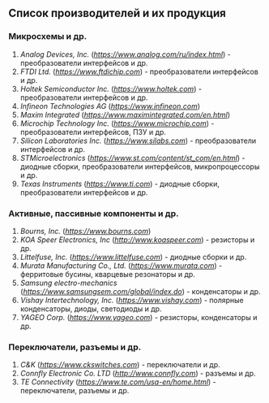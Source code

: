## Список производителей и их продукция

### Микросхемы и др.

1. _Analog Devices, Inc._ (_https://www.analog.com/ru/index.html_) - преобразователи интерфейсов и др.
2. _FTDI Ltd._ (_https://www.ftdichip.com_) - преобразователи интерфейсов и др.
3. _Holtek Semiconductor Inc._ (_https://www.holtek.com_) - преобразователи интерфейсов и др.
4. _Infineon Technologies AG_ (_https://www.infineon.com_)
5. _Maxim Integrated_ (_https://www.maximintegrated.com/en.html_)
6. _Microchip Technology Inc._ (_https://www.microchip.com_) - преобразователи интерфейсов, ПЗУ и др.
7. _Silicon Laboratories Inc._ (_https://www.silabs.com_) - преобразователи интерфейсов и др.
8. _STMicroelectronics_ (_https://www.st.com/content/st_com/en.html_) - диодные сборки, преобразователи интерфейсов, микропроцессоры и др.
9. _Texas Instruments_ (_https://www.ti.com_) - диодные сборки, преобразователи интерфейсов и др.

### Активные, пассивные компоненты и др.

1. _Bourns, Inc._ (_https://www.bourns.com_)
2. _KOA Speer Electronics, Inc_ (_http://www.koaspeer.com_) - резисторы и др.
3. _Littelfuse, Inc._ (_https://www.littelfuse.com_) - диодные сборки и др.
4. _Murata Manufacturing Co., Ltd._ (_https://www.murata.com_) - ферритовые бусины, кварцевые резонаторы и др.
5. _Samsung electro-mechanics_ (_https://www.samsungsem.com/global/index.do_) - конденсаторы и др.
6. _Vishay Intertechnology, Inc._ (_https://www.vishay.com_) - полярные конденсаторы, диоды, светодиоды и др.
7. _YAGEO Corp._ (_https://www.yageo.com_) - резисторы, конденсаторы и др.

### Переключатели, разъемы и др.

1. _C&K_ (_https://www.ckswitches.com_) - переключатели и др.
2. _Connfly Electronic Co. LTD_ (_http://www.connfly.com_) - разъемы и др.
3. _TE Connectivity_ (_https://www.te.com/usa-en/home.html_) - переключатели, разъемы и др.
